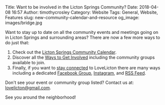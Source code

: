 Title: Want to be involved in the Licton Springs Community?
Date: 2018-04-08 16:57
Author: timothycrosley
Category: Website
Tags: General, Website, Features
slug: new-community-calendar-and-resource
og_image: images/bridge.jpg

Want to stay up to date on all the community events and meetings going on in Licton Springs and surrounding areas? There are now a few more ways to do just that:

1. Check out the [Licton Springs Community Calendar](https://lovelicton.com/pages/community-calendar.html).
2. Discover all the [Ways to Get Involved](https://lovelicton.com/pages/get-involved.html) including the community groups available to join.
3. Finally, if you want to [stay connected](https://lovelicton.com/pages/connect-with-us.html) to LoveLicton there are many ways including a dedicated [Facebook Group](https://www.facebook.com/groups/lovelicton/), [Instagram](https://www.instagram.com/lictonsprings/), and [RSS Feed](/feeds/all.rss.xml).

Don't see your event or community group listed? Contact us at: [lovelicton@gmail.com](mailto:lovelicton@gmail.com).

See you around the neighborhood!
